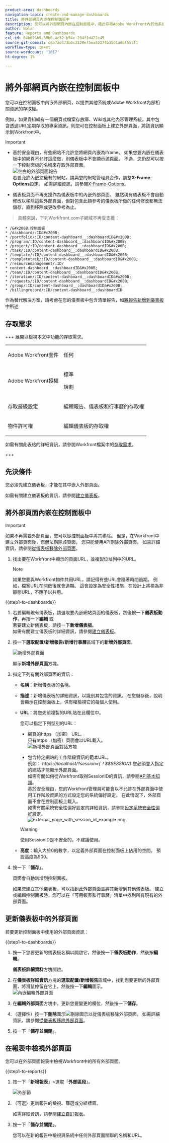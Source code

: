 ```yaml
---
product-area: dashboards
navigation-topic: create-and-manage-dashboards
title: 將外部網頁內嵌在控制面板中
description: 您可以將外部網頁內嵌在控制面板中，藉此存取Adobe Workfront內其他系統的相關資訊或其他Workfront頁面。
author: Nolan
feature: Reports and Dashboards
exl-id: 04b623b5-38b0-4c32-b54e-204f1d422e45
source-git-commit: c8b7ad473b0c2120ef5ea52374b3501ad6f553f1
workflow-type: tm+mt
source-wordcount: '1017'
ht-degree: 1%

---
```


# 將外部網頁內嵌在控制面板中

<!--Audited: 01/2025-->

您可以在控制面板中內嵌外部網頁，以提供其他系統或Adobe Workfront內部相關資訊的存取權。

例如，如果貴組織有一個網頁式檔案存放庫、Wiki或其他內容管理系統，其中包含透過URL定期存取的專案資訊，則您可在控制面板上建立外部頁面，將該資訊顯示到Workfront中。

>[!IMPORTANT]
>
>* 基於安全理由，有些網站不允許您將網頁內嵌為iframe。 如果您要內嵌在儀表板中的網頁不允許這麼做，則儀表板中不會顯示該頁面。 不過，您仍然可以按一下控制面板的名稱來存取外部頁面。\
>![空白的外部頁面報告](assets/qs-empty-external-page-report-350x165.png)\
>若要允許內嵌您擁有的網站，請與您的網站管理員合作，調整&#x200B;**X-Frame-Options**&#x200B;設定。 如需詳細資訊，請參閱[X-Frame-Options](https://developer.mozilla.org/en-US/docs/Web/HTTP/Headers/X-Frame-Options)。
>
>
>* 儀表板頁面不再支援作為儀表板中的內嵌外部頁面。 雖然現有儀表板不會自動修改以移除這些外部頁面，但對包含此類參考的儀表板所做的任何修改都無法儲存，直到移除或更改參考為止。
>  > 具體來說，下列Workfront.com子網域不再受支援：
>
>     * /&#x200B;控制面板
>     * /dashboard/:ID&#x200B;
>     * /portfolio/:ID/content-dashboard__:dashboardID&#x200B;
>     * /program/:ID/content-dashboard__:dashboardID&#x200B;
>     * /project/:ID/content-dashboard__:dashboardID&#x200B;
>     * /task/:ID/content-dashboard__:dashboardID&#x200B;
>     * /template/:ID/content-dashboard__:dashboardID&#x200B;
>     * /templatetask/:ID/content-dashboard__:dashboardID&#x200B;
>     * /resourcemanagement/:ID/
>     * content-dashboard__:dashboardID&#x200B;
>     * /team/:ID/content-dashboard__:dashboardID&#x200B;
>     * /iteration/:ID/content-dashboard__:dashboardID&#x200B;
>     * /requests/:ID/content-dashboard__:dashboardID&#x200B;
>     * /group/:ID/content-dashboard__:dashboardID&#x200B;
>     * /billingrecord/:ID/content-dashboard__:dashboardID
>
>作為替代解決方案，請考慮在您的儀表板中包含清單報告，如[將報告新增到儀表板](/help/quicksilver/reports-and-dashboards/dashboards/creating-and-managing-dashboards/add-report-dashboard.md)中所述

## 存取需求

+++ 展開以檢視本文中功能的存取需求。

<table style="table-layout:auto"> 
 <col> 
 <col> 
 <tbody> 
  <tr> 
   <td role="rowheader">Adobe Workfront套件</td> 
   <td> <p>任何</p> </td> 
  </tr> 
  <tr> 
   <td role="rowheader">Adobe Workfront授權</td> 
   <td> 
      <p>標準</p>
      <p>規劃</p>
   </td> 
  </tr> 
  <tr> 
   <td role="rowheader">存取層級設定</td> 
   <td> <p>編輯報告、儀表板和行事曆的存取權</p></td> 
  </tr>  
  <tr> 
   <td role="rowheader">物件許可權</td> 
   <td> <p>編輯儀表板的存取權</p> </td> 
  </tr> 
 </tbody> 
</table>

如需有關此表格的詳細資訊，請參閱Workfront檔案中的[存取需求](/help/quicksilver/administration-and-setup/add-users/access-levels-and-object-permissions/access-level-requirements-in-documentation.md)。


+++

## 先決條件

您必須先建立儀表板，才能在其中嵌入外部頁面。

如需有關建立儀表板的資訊，請參閱[建立儀表板](../../../reports-and-dashboards/dashboards/creating-and-managing-dashboards/create-dashboard.md)。

## 將外部頁面內嵌在控制面板中

>[!IMPORTANT]
>
>如果不再需要外部頁面，您可以從控制面板中將其移除。 但是，在Workfront中建立外部頁面後，您無法刪除該頁面。 您只能使用API刪除外部頁面。 如需詳細資訊，請參閱[從儀表板移除外部頁面](../../../reports-and-dashboards/dashboards/creating-and-managing-dashboards/remove-external-page-from-dashboard.md)。

1. 找出要在Workfront中顯示的頁面URL，並複製位址列中的URL。

   >[!NOTE]
   >
   >如果您要與Workfront物件共用URL，請記得有些URL會隨著時間過期。 例如，檔案URL在開啟後就會過期。 這會設定為安全性措施，在設計上將視為非靜態URL，不應予以共用。

{{step1-to-dashboards}}

1. 若要編輯現有儀表板，請選取要內嵌網站頁面的儀表板，然後按一下&#x200B;**儀表板動作**，再按一下&#x200B;**編輯**
或\
   若要建立新儀表板，請按一下&#x200B;**新增儀表板**。\
   如需有關建立儀表板的詳細資訊，請參閱[建立儀表板](../../../reports-and-dashboards/dashboards/creating-and-managing-dashboards/create-dashboard.md)。

1. 按一下&#x200B;**選取配置/新增報告/新增行事曆**&#x200B;區域下的&#x200B;**新增外部頁面**。

   ![新增外部頁面](assets/qs-add-external-page-350x239.png)

   顯示&#x200B;**新增外部頁面**&#x200B;方塊。

1. 指定下列有關外部頁面的資訊：

   * **名稱**：新增儀表板的名稱。
   * **描述**：新增儀表板的詳細資訊，以識別其包含的資訊。 在您儲存後，說明會顯示在控制面板上，供有權檢視它的每個人使用。
   * **URL**：將您先前複製的URL貼在此欄位中。

     您可以指定下列型別的URL：

      * 網頁的https （加密） URL。\
        只有https （加密）頁面會以URL載入。\
        ![新增外部頁面對話方塊](assets/add-external-page-dialog-qs-350x247.png)

      * 包含特定網站的工作階段資訊的範本URL。\
        例如： *https://localhost/?session={！$$SESSION}*
您必須登入指定的網站才能顯示外部頁面。\
        如需有關如何從Workfront取得SessionID的資訊，請參閱[API基本知識](../../../wf-api/general/api-basics.md)。\
        基於安全理由，您的Workfront管理員可能會以不允許在外部頁面中使用工作階段資訊的方式設定您的系統偏好設定。 在此情況下，外部頁面不會在控制面板上載入。\
        如需有關系統安全性偏好設定的詳細資訊，請參閱[設定系統安全性偏好設定](../../../administration-and-setup/manage-workfront/security/configure-security-preferences.md)。\
        ![external_page_with_session_id_example.png](assets/external-page-with-session-id-example-350x134.png)

     >[!WARNING]
     >
     >使用SessionID是不安全的，不建議使用。
     >

   * **高度**：輸入大於0的數字，以定義外部頁面在控制面板上佔用的空間。 預設高度為500。

1. 按一下「**儲存**」。

   頁面會自動新增到控制面板。

   如果您建立其他儀表板，可以找到此外部頁面並將其新增到其他儀表板。 建立或編輯控制面板時，您可以在「可用報表和行事曆」清單中找到所有現有的外部頁面。

   <!--
    *** This is linked to: Creating Dashboards, and Editing Dashboards.
   -->

## 更新儀表板中的外部頁面

若要更新控制面板中使用的外部頁面資訊：

{{step1-to-dashboards}}

1. 按一下您要更新的儀表板名稱以開啟它，然後按一下&#x200B;**儀表板動作**，然後按&#x200B;**編輯**。

   **儀表板詳細資料**&#x200B;方塊開啟。

1. 在&#x200B;**儀表板詳細資訊**&#x200B;方塊的&#x200B;**選取配置/新增報告**&#x200B;區域中，找到您要更新的外部頁面，將滑鼠停留在它上，然後按一下&#x200B;**編輯**&#x200B;圖示。\
   ![內嵌編輯外部頁面](assets/nwe-inline-edit-external-page-350x226.png)

1. 在&#x200B;**編輯外部頁面**&#x200B;方塊中，更新您要變更的欄位，然後按一下&#x200B;**儲存**。
1. （選擇性）按一下&#x200B;**刪除**&#x200B;圖示![刪除圖示](assets/delete.png)以從儀表板移除外部頁面。 如需詳細資訊，請參閱[從儀表板移除外部頁面](../../../reports-and-dashboards/dashboards/creating-and-managing-dashboards/remove-external-page-from-dashboard.md)。
1. 按一下「**儲存並關閉**」。

## 在報表中檢視外部頁面

您可以在外部頁面報表中檢視Workfront中的所有外部頁面。

{{step1-to-reports}}

1. 按一下「**新增報表**」>選取「**外部區段**」。

   ![外部節](assets/external-page-new-report-in-dropdown-nwe.png)

1. （可選）更新報告的檢視、篩選或分組標籤。

   如需詳細資訊，請參閱[建立自訂報表](../../../reports-and-dashboards/reports/creating-and-managing-reports/create-custom-report.md)。

1. 按一下「**儲存並關閉**」。

   您可以在新的報告中檢視與系統中任何外部頁面關聯的名稱和URL。

